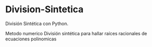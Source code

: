 # Division-Sintetica
División Sintética con Python. 

Metodo numerico División sintética para hallar raíces racionales de ecuaciones polinomicas
